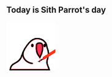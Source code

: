 <h2>Today is Sith Parrot's day</h2><img src="https://raw.githubusercontent.com/jmhobbs/cultofthepartyparrot.com/master/parrots/hd/sithparrot.gif" />